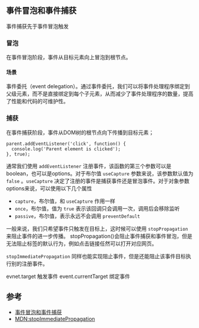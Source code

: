 ## 事件冒泡和事件捕获
事件捕获先于事件冒泡触发
### 冒泡
在事件冒泡阶段，事件从目标元素向上冒泡到根节点。
#### 场景
事件委托（event delegation）。通过事件委托，我们可以将事件处理程序绑定到父级元素，而不是直接绑定到每个子元素，从而减少了事件处理程序的数量，提高了性能和代码的可维护性。
### 捕获
在事件捕获阶段，事件从DOM树的根节点向下传播到目标元素；
    
```
parent.addEventListener('click', function() {
  console.log('Parent element is clicked');
}, true);
```
通常我们使用 `addEventListener` 注册事件，该函数的第三个参数可以是boolean，也可以是options。对于布尔值 `useCapture` 参数来说，该参数默认值为 `false` 。`useCapture` 决定了注册的事件是捕获事件还是冒泡事件。对于对象参数options来说，可以使用以下几个属性

- `capture`，布尔值，和 `useCapture` 作用一样
- `once`，布尔值，值为 `true` 表示该回调只会调用一次，调用后会移除监听
- `passive`，布尔值，表示永远不会调用 `preventDefault` 

一般来说，我们只希望事件只触发在目标上，这时候可以使用 `stopPropagation` 来阻止事件的进一步传播。
stopPropagation()会阻止事件捕获和事件冒泡，但是无法阻止标签的默认行为，例如点击链接任然可以打开对应网页。

`stopImmediatePropagation` 同样也能实现阻止事件，但是还能阻止该事件目标执行别的注册事件。

evnet.target 触发事件
event.currentTarget 绑定事件
## 参考
- [事件冒泡和事件捕获](https://blog.csdn.net/weixin_53291256/article/details/131697929)
- [MDN:stopImmediatePropagation](https://developer.mozilla.org/zh-CN/docs/Web/API/Event/stopImmediatePropagation)
